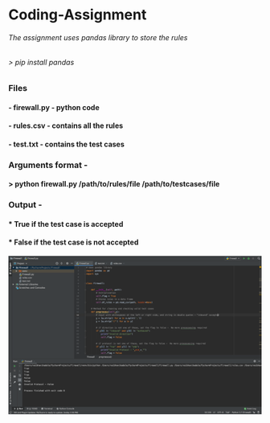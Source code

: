 # Coding-Assignment


###### The assignment uses pandas library to store the rules
###### > pip install pandas

### **Files** 
#### - firewall.py - python code
#### - rules.csv - contains all the rules
#### - test.txt - contains the test cases

### Arguments format - 
#### > python firewall.py /path/to/rules/file /path/to/testcases/file

### Output -
#### * True if the test case is accepted 
#### * False if the test case is not accepted

![alt text](https://github.com/vaibhavik/Illumio-Coding-Assignment/blob/master/Screenshot.png)



